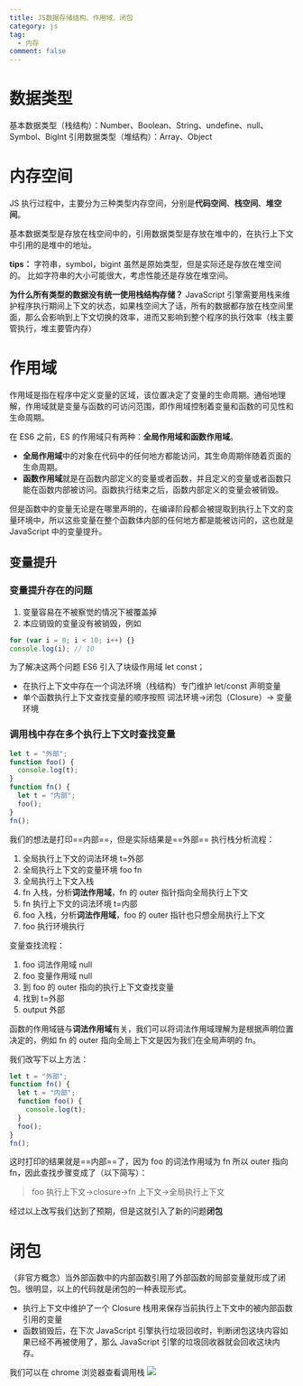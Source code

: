 ```yaml
---
title: JS数据存储结构、作用域、闭包
category: js
tag:
  - 内存
comment: false
---
```


# 数据类型

基本数据类型（栈结构）：Number、Boolean、String、undefine、null、Symbol、BigInt
引用数据类型（堆结构）：Array、Object

# 内存空间

JS 执行过程中，主要分为三种类型内存空间，分别是**代码空间**、**栈空间**、**堆空间**。

基本数据类型是存放在栈空间中的，引用数据类型是存放在堆中的，在执行上下文中引用的是堆中的地址。

**tips：** 字符串，symbol，bigint 虽然是原始类型，但是实际还是存放在堆空间的。
比如字符串的大小可能很大，考虑性能还是存放在堆空间。

**为什么所有类型的数据没有统一使用栈结构存储？**
JavaScript 引擎需要用栈来维护程序执行期间上下文的状态，如果栈空间大了话，所有的数据都存放在栈空间里面，那么会影响到上下文切换的效率，进而又影响到整个程序的执行效率（栈主要管执行，堆主要管内存）

# 作用域

作用域是指在程序中定义变量的区域，该位置决定了变量的生命周期。通俗地理解，作用域就是变量与函数的可访问范围，即作用域控制着变量和函数的可见性和生命周期。

在 ES6 之前，ES 的作用域只有两种：**全局作用域和函数作用域**。

- **全局作用域**中的对象在代码中的任何地方都能访问，其生命周期伴随着页面的生命周期。
- **函数作用域**就是在函数内部定义的变量或者函数，并且定义的变量或者函数只能在函数内部被访问。函数执行结束之后，函数内部定义的变量会被销毁。

但是函数中的变量无论是在哪里声明的，在编译阶段都会被提取到执行上下文的变量环境中，所以这些变量在整个函数体内部的任何地方都是能被访问的，这也就是 JavaScript 中的变量提升。

## 变量提升

### 变量提升存在的问题

1. 变量容易在不被察觉的情况下被覆盖掉
2. 本应销毁的变量没有被销毁，例如

```javascript
for (var i = 0; i < 10; i++) {}
console.log(i); // 10
```

为了解决这两个问题 ES6 引入了块级作用域 let const；

- 在执行上下文中存在一个词法环境（栈结构）专门维护 let/const 声明变量
- 单个函数执行上下文查找变量的顺序按照 词法环境->闭包（Closure）-> 变量环境

### 调用栈中存在多个执行上下文时查找变量

```javascript
let t = "外部";
function foo() {
  console.log(t);
}
function fn() {
  let t = "内部";
  foo();
}
fn();
```

我们的想法是打印==内部==，但是实际结果是==外部==
执行栈分析流程：

1. 全局执行上下文的词法环境 t=外部
2. 全局执行上下文的变量环境 foo fn
3. 全局执行上下文入栈
4. fn 入栈，分析**词法作用域**，fn 的 outer 指针指向全局执行上下文
5. fn 执行上下文的词法环境 t=内部
6. foo 入栈，分析**词法作用域**，foo 的 outer 指针也只想全局执行上下文
7. foo 执行环境执行

变量查找流程：

1. foo 词法作用域 null
2. foo 变量作用域 null
3. 到 foo 的 outer 指向的执行上下文查找变量
4. 找到 t=外部
5. output 外部

函数的作用域链与**词法作用域**有关，我们可以将词法作用域理解为是根据声明位置决定的，例如 fn 的 outer 指向全局上下文是因为我们在全局声明的 fn。

我们改写下以上方法：

```javascript
let t = "外部";
function fn() {
  let t = "内部";
  function foo() {
    console.log(t);
  }
  foo();
}
fn();
```

这时打印的结果就是==内部==了，因为 foo 的词法作用域为 fn 所以 outer 指向 fn，因此查找步骤变成了（以下简写）：

> foo 执行上下文->closure->fn 上下文->全局执行上下文

经过以上改写我们达到了预期，但是这就引入了新的问题**闭包**

# 闭包

（非官方概念）当外部函数中的内部函数引用了外部函数的局部变量就形成了闭包。很明显，以上的代码就是闭包的一种表现形式。

- 执行上下文中维护了一个 Closure 栈用来保存当前执行上下文中的被内部函数引用的变量
- 函数销毁后，在下次 JavaScript 引擎执行垃圾回收时，判断闭包这块内容如果已经不再被使用了，那么 JavaScript 引擎的垃圾回收器就会回收这块内存。

我们可以在 chrome 浏览器查看调用栈
![](http://image.followmyheart.cn/closure.png)
